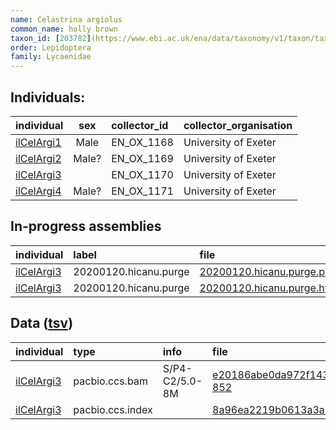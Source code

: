 ```yaml
---
name: Celastrina argiolus
common_name: holly brown
taxon_id: [203782](https://www.ebi.ac.uk/ena/data/taxonomy/v1/taxon/tax-id/203782)
order: Lepidoptera
family: Lycaenidae
---
```


## Individuals:

| individual | sex | collector_id | collector_organisation |
| :--------- | :-: | :----------- | :--------------------- |
| [ilCelArgi1](ilCelArgi1.md) | Male | EN_OX_1168 | University of Exeter |
| [ilCelArgi2](ilCelArgi2.md) | Male? | EN_OX_1169 | University of Exeter |
| [ilCelArgi3](ilCelArgi3.md) |  | EN_OX_1170 | University of Exeter |
| [ilCelArgi4](ilCelArgi4.md) | Male? | EN_OX_1171 | University of Exeter |

## In-progress assemblies

| individual | label | file |
| :--------- | :---- | :--- |
| [ilCelArgi3](ilCelArgi3.md) | 20200120.hicanu.purge | [20200120.hicanu.purge.prim.fasta.gz](https://darwin.cog.sanger.ac.uk/insects/Celastrina_argiolus/ilCelArgi3/assemblies/working/20200120.hicanu.purge/20200120.hicanu.purge.prim.fasta.gz) |
| [ilCelArgi3](ilCelArgi3.md) | 20200120.hicanu.purge | [20200120.hicanu.purge.htig.fasta.gz](https://darwin.cog.sanger.ac.uk/insects/Celastrina_argiolus/ilCelArgi3/assemblies/working/20200120.hicanu.purge/20200120.hicanu.purge.htig.fasta.gz) |

## Data ([tsv](Celastrina_argiolus_data.tsv))

| individual | type | info | file |
| :--------- | :--- | :--- | :--- |
| [ilCelArgi3](ilCelArgi3.md) | pacbio.ccs.bam | S/P4-C2/5.0-8M | [e20186abe0da972f1439b4c8ddfa8d17-852](https://darwin.cog.sanger.ac.uk/insects/Celastrina_argiolus/ilCelArgi3/genomic_data/pacbio/m64016_191219_155954.ccs.bam) |
| [ilCelArgi3](ilCelArgi3.md) | pacbio.ccs.index |  | [8a96ea2219b0613a3a7f680d1d974f9d](https://darwin.cog.sanger.ac.uk/insects/Celastrina_argiolus/ilCelArgi3/genomic_data/pacbio/m64016_191219_155954.ccs.bam.pbi) |
